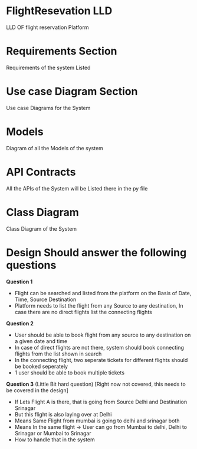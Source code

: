 # FlightResevation LLD
LLD OF flight reservation Platform

# Requirements Section
Requirements of the system Listed

# Use case Diagram Section
Use case Diagrams for the System

# Models
Diagram of all the Models of the system

# API Contracts
All the APIs of the System will be Listed there in the py file

# Class Diagram
Class Diagram of the System

# Design Should answer the following questions
**Question 1**
* Flight can be searched and listed from the platform on the Basis of Date, Time, Source Destination
* Platform needs to list the flight from any Source to any destination, In case there are no direct flights list the connecting flights

**Question 2**
* User should be able to book flight from any source to any destination on a given date and time
* In case of direct flights are not there, system should book connecting flights from the list shown in search
* In the connecting flight, two seperate tickets for different flights should be booked seperately
* 1 user should be able to book multiple tickets

**Question 3** (Little Bit hard question) [Right now not covered, this needs to be covered in the design]
* If Lets Flight A is there, that is going from Source Delhi and Destination Srinagar
* But this flight is also laying over at Delhi
* Means Same Flight from mumbai is going to delhi and srinagar both
* Means In the same flight -> User can go from Mumbai to delhi, Delhi to Srinagar or Mumbai to Srinagar
* How to handle that in the system

